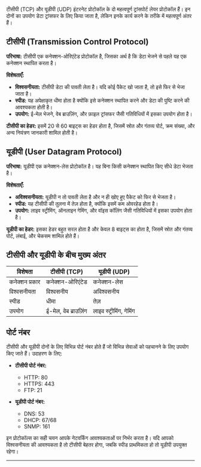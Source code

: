 टीसीपी (TCP) और यूडीपी (UDP) इंटरनेट प्रोटोकॉल के दो महत्वपूर्ण ट्रांसपोर्ट लेयर प्रोटोकॉल हैं। इन दोनों का उपयोग डेटा ट्रांसफर के लिए किया जाता है, लेकिन इनके कार्य करने के तरीके में महत्वपूर्ण अंतर हैं।

## टीसीपी (Transmission Control Protocol)

**परिभाषा:** टीसीपी एक कनेक्शन-ओरिएंटेड प्रोटोकॉल है, जिसका अर्थ है कि डेटा भेजने से पहले यह एक कनेक्शन स्थापित करता है। 

**विशेषताएँ:**
- **विश्वसनीयता:** टीसीपी डेटा की पावती लेता है। यदि कोई पैकेट खो जाता है, तो इसे फिर से भेजा जाता है।
- **स्पीड:** यह अपेक्षाकृत धीमा होता है क्योंकि इसे कनेक्शन स्थापित करने और डेटा की पुष्टि करने की आवश्यकता होती है।
- **उपयोग:** ई-मेल भेजने, वेब ब्राउज़िंग, और फ़ाइल ट्रांसफर जैसी गतिविधियों में इसका उपयोग होता है।

**टीसीपी का हेडर:** इसमें 20 से 60 बाइट्स का हेडर होता है, जिसमें स्रोत और गंतव्य पोर्ट, क्रम संख्या, और अन्य नियंत्रण जानकारी शामिल होती है।

## यूडीपी (User Datagram Protocol)

**परिभाषा:** यूडीपी एक कनेक्शन-लेस प्रोटोकॉल है। यह बिना किसी कनेक्शन स्थापित किए सीधे डेटा भेजता है।

**विशेषताएँ:**
- **अविश्वसनीयता:** यूडीपी न तो पावती लेता है और न ही खोए हुए पैकेट को फिर से भेजता है। 
- **स्पीड:** यह टीसीपी की तुलना में तेज़ होता है, क्योंकि इसमें कम ओवरहेड होता है।
- **उपयोग:** लाइव स्ट्रीमिंग, ऑनलाइन गेमिंग, और वॉइस कॉलिंग जैसी गतिविधियों में इसका उपयोग होता है।

**यूडीपी का हेडर:** इसका हेडर बहुत सरल होता है और केवल 8 बाइट्स का होता है, जिसमें स्रोत और गंतव्य पोर्ट, लंबाई, और चेकसम शामिल होते हैं।

## टीसीपी और यूडीपी के बीच मुख्य अंतर

| विशेषता           | टीसीपी (TCP)                    | यूडीपी (UDP)                     |
|-------------------|---------------------------------|----------------------------------|
| कनेक्शन प्रकार    | कनेक्शन-ओरिएंटेड              | कनेक्शन-लेस                     |
| विश्वसनीयता       | विश्वसनीय                       | अविश्वसनीय                       |
| स्पीड             | धीमा                           | तेज़                             |
| उपयोग             | ई-मेल, वेब ब्राउज़िंग          | लाइव स्ट्रीमिंग, गेमिंग          |

## पोर्ट नंबर

टीसीपी और यूडीपी दोनों के लिए विभिन्न पोर्ट नंबर होते हैं जो विभिन्न सेवाओं को पहचानने के लिए उपयोग किए जाते हैं। उदाहरण के लिए:

- **टीसीपी पोर्ट नंबर:**
  - HTTP: 80
  - HTTPS: 443
  - FTP: 21

- **यूडीपी पोर्ट नंबर:**
  - DNS: 53
  - DHCP: 67/68
  - SNMP: 161

इन प्रोटोकॉल्स का सही चयन आपके नेटवर्किंग आवश्यकताओं पर निर्भर करता है। यदि आपको विश्वसनीयता की आवश्यकता है तो टीसीपी बेहतर होगा, जबकि स्पीड प्राथमिकता हो तो यूडीपी उपयुक्त रहेगा।

---
